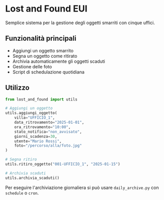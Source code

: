 # Lost and Found EUI

Semplice sistema per la gestione degli oggetti smarriti con cinque uffici.

## Funzionalità principali

- Aggiungi un oggetto smarrito
- Segna un oggetto come ritirato
- Archivia automaticamente gli oggetti scaduti
- Gestione delle foto
- Script di schedulazione quotidiana

## Utilizzo

```python
from lost_and_found import utils

# Aggiungi un oggetto
utils.aggiungi_oggetto(
    villa="UFFICIO_1",
    data_ritrovamento="2025-01-01",
    ora_ritrovamento="10:00",
    stato_notifica="non_avvisato",
    giorni_scadenza=30,
    utente="Mario Rossi",
    foto="/percorso/alla/foto.jpg"
)

# Segna ritiro
utils.ritiro_oggetto("001-UFFICIO_1", "2025-01-15")

# Archivia scaduti
utils.archivia_scaduti()
```

Per eseguire l'archiviazione giornaliera si può usare `daily_archive.py` con `schedule` o `cron`.
